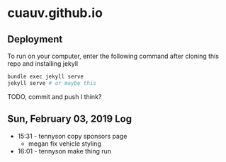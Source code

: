 cuauv.github.io
===============

Deployment
----------

To run on your computer, enter the following command after cloning this repo and installing jekyll

```bash
bundle exec jekyll serve
jekyll serve # or maybe this
```

TODO, commit and push I think?




Sun, February 03, 2019 Log
--------------------------

- 15:31 - tennyson copy sponsors page
  - megan fix vehicle styling
- 16:01 - tennyson make thing run
